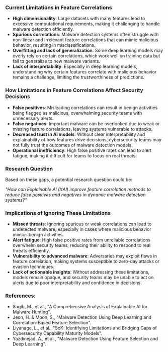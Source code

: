
### Current Limitations in Feature Correlations
- **High dimensionality**: Large datasets with many features lead to excessive computational requirements, making it challenging to handle malware detection efficiently.
- **Spurious correlations**: Malware detection systems often struggle with non-linear and irrelevant feature correlations that can mimic malicious behavior, resulting in misclassifications.
- **Overfitting and lack of generalization**: Some deep learning models may overly rely on certain correlations, which work well on training data but fail to generalize to new malware variants.
- **Lack of interpretability**: Especially in deep learning models, understanding why certain features correlate with malicious behavior remains a challenge, limiting the trustworthiness of predictions.

### How Limitations in Feature Correlations Affect Security Decisions
- **False positives**: Misleading correlations can result in benign activities being flagged as malicious, overwhelming security teams with unnecessary alerts.
- **False negatives**: Important malware can be overlooked due to weak or missing feature correlations, leaving systems vulnerable to attacks.
- **Decreased trust in AI models**: Without clear interpretability and explainability of how features drive decisions, cybersecurity teams may not fully trust the outcomes of malware detection models.
- **Operational inefficiency**: High false positive rates can lead to alert fatigue, making it difficult for teams to focus on real threats.

### Research Question
Based on these gaps, a potential research question could be:

*"How can Explainable AI (XAI) improve feature correlation methods to reduce false positives and negatives in dynamic malware detection systems?"*

### Implications of Ignoring These Limitations
- **Missed threats**: Ignoring spurious or weak correlations can lead to undetected malware, especially in cases where malicious behavior mimics benign activities.
- **Alert fatigue**: High false positive rates from unreliable correlations overwhelm security teams, reducing their ability to respond to real threats efficiently.
- **Vulnerability to advanced malware**: Adversaries may exploit flaws in feature correlation, making systems susceptible to zero-day attacks or evasion techniques.
- **Lack of actionable insights**: Without addressing these limitations, models remain opaque, and security teams may be unable to act on alerts due to poor interpretability and confidence in decisions.

### References:
- Saqib, M., et al., "A Comprehensive Analysis of Explainable AI for Malware Hunting".
- Jeon, H. & Moon, S., "Malware Detection Using Deep Learning and Correlation-Based Feature Selection".
- Liyanage, L., et al., "SoK: Identifying Limitations and Bridging Gaps of Cybersecurity Capability Maturity Models".
- Yazdinejad, A., et al., "Malware Detection Using Feature Selection and Deep Learning".
